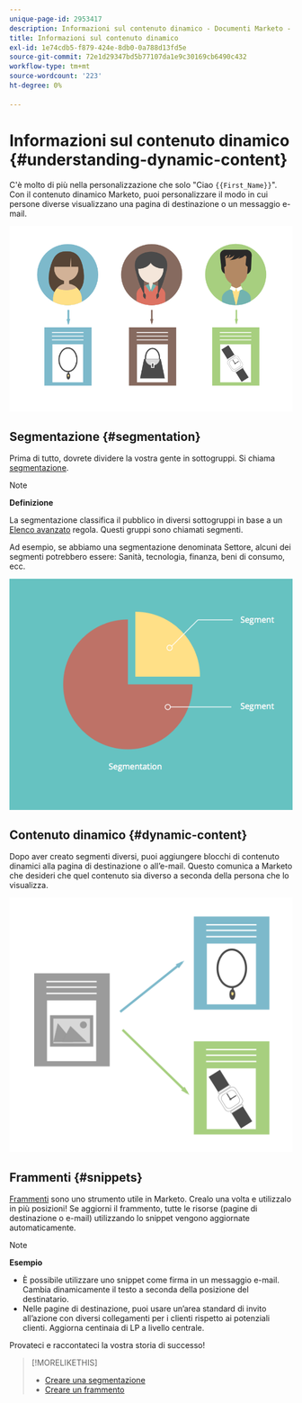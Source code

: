 ```yaml
---
unique-page-id: 2953417
description: Informazioni sul contenuto dinamico - Documenti Marketo - Documentazione del prodotto
title: Informazioni sul contenuto dinamico
exl-id: 1e74cdb5-f879-424e-8db0-0a788d13fd5e
source-git-commit: 72e1d29347bd5b77107da1e9c30169cb6490c432
workflow-type: tm+mt
source-wordcount: '223'
ht-degree: 0%

---
```


# Informazioni sul contenuto dinamico {#understanding-dynamic-content}

C&#39;è molto di più nella personalizzazione che solo &quot;Ciao `{{First_Name}}`&quot;. Con il contenuto dinamico Marketo, puoi personalizzare il modo in cui persone diverse visualizzano una pagina di destinazione o un messaggio e-mail.

![](assets/artboard-1.png)

## Segmentazione {#segmentation}

Prima di tutto, dovrete dividere la vostra gente in sottogruppi. Si chiama [segmentazione](/help/marketo/product-docs/personalization/segmentation-and-snippets/segmentation/create-a-segmentation.md).

>[!NOTE]
>
>**Definizione**
>
>La segmentazione classifica il pubblico in diversi sottogruppi in base a un [Elenco avanzato](/help/marketo/product-docs/core-marketo-concepts/smart-campaigns/understanding-smart-campaigns.md) regola. Questi gruppi sono chiamati segmenti.

Ad esempio, se abbiamo una segmentazione denominata Settore, alcuni dei segmenti potrebbero essere: Sanità, tecnologia, finanza, beni di consumo, ecc.

![](assets/artboard-2.png)

## Contenuto dinamico {#dynamic-content}

Dopo aver creato segmenti diversi, puoi aggiungere blocchi di contenuto dinamici alla pagina di destinazione o all’e-mail. Questo comunica a Marketo che desideri che quel contenuto sia diverso a seconda della persona che lo visualizza.

![](assets/artboard-3.png)

## Frammenti {#snippets}

[Frammenti](/help/marketo/product-docs/personalization/segmentation-and-snippets/snippets/create-a-snippet.md) sono uno strumento utile in Marketo. Crealo una volta e utilizzalo in più posizioni! Se aggiorni il frammento, tutte le risorse (pagine di destinazione o e-mail) utilizzando lo snippet vengono aggiornate automaticamente.

>[!NOTE]
>
>**Esempio**
>
>* È possibile utilizzare uno snippet come firma in un messaggio e-mail. Cambia dinamicamente il testo a seconda della posizione del destinatario.
>* Nelle pagine di destinazione, puoi usare un’area standard di invito all’azione con diversi collegamenti per i clienti rispetto ai potenziali clienti. Aggiorna centinaia di LP a livello centrale.


Provateci e raccontateci la vostra storia di successo!

>[!MORELIKETHIS]
>
>* [Creare una segmentazione](/help/marketo/product-docs/personalization/segmentation-and-snippets/segmentation/create-a-segmentation.md)
>* [Creare un frammento](/help/marketo/product-docs/personalization/segmentation-and-snippets/snippets/create-a-snippet.md)

